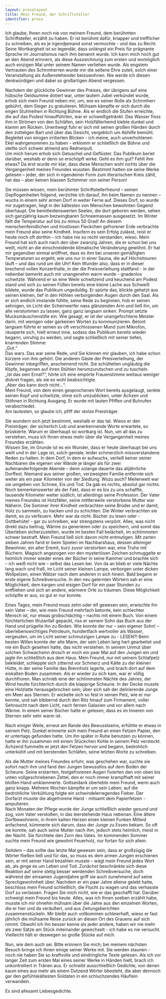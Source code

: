 ```yaml
---
layout: prosalayout
title: Mein Freund, der Schriftsteller
identifier: prosa
---
```


Ich glaube, Ihnen noch nie von meinem Freund, dem berühmten Schriftsteller, erzählt zu haben. Er ist berühmt dafür, knapper und trefflicher zu schreiben, als es je irgendjemand sonst vermochte - und das zu Recht. Seine Wortkargheit ist so legendär, dass unlängst ein Preis für prägnante Sprache im Journalismus nach ihm benannt wurde. Ich kann mich noch gut an den Abend erinnern, als diese Auszeichnung zum ersten und womöglich auch einzigen Mal unter seinem Namen verliehen wurde. Als engstem Vertrauten des Schirmherren wurde mir die seltene Ehre zuteil, solch einer Veranstaltung als Außenstehender beizuwohnen. Nie werde ich diesen denkwürdigen und dabei so großartigen Abend vergessen.   

Nachdem der glückliche Gewinner des Preises, der übrigens auf eine hübsche Geldsumme dotiert war, unter lautem Jubel verkündet wurde, erhob sich mein Freund neben mir, um, wie es seiner Rolle als Schirmherr gebührt, dem Sieger zu gratulieren. Mühsam kämpfte er sich durch die engen Stuhlreihen in Richtung Bühne. Als er endlich die Stufen erreichte, die auf das Podest hinaufführten, war er schweißgetränkt. Das Wasser floss ihm in Strömen von den Schläfen, sein Holzfällerhemd klebte dunkel und klamm am Rücken. Unentwegt fuhr er sich mit seinen großen Händen durch den zotteligen Bart und über das Gesicht, vergeblich um Abhilfe bemüht. Begleitet von einigen irritierten Blicken - ich meine, auch unverhohlenen Ekel wahrgenommen zu haben - erklomm er schließlich die Bühne und stellte sich schwer atmend ans Rednerpult.   
Um mich herum erhob sich Getuschel und Geflüster. Das 
Publikum beriet darüber, weshalb er denn so erschöpft wirke. Geht es ihm gut? Fehlt ihm etwas? Da erst wurde mir klar, dass diese Menschen wohl nichts über die Vergangenheit meines Freundes wussten. Bestimmt hatten sie seine Werke gelesen – jeder, der sich in irgendeiner Form zum literarischen Kreis zählt, hat das – aber keinen blassen Schimmer von seiner Person!  

Sie müssen wissen, mein berühmter Schriftstellerfreund – seinen Gepflogenheiten folgend, verzichte ich darauf, ihn beim Namen zu nennen – wuchs in einem sehr armen Dorf in weiter Ferne auf. Dieses Dorf, so wurde mir zugetragen, liegt in der kältesten von Menschen bewohnten Gegend überhaupt. Die bemitleidenswerten Seelen, die dort geboren werden, sehen sich ganzjährig kaum bezwingbaren Schneemassen ausgesetzt. Im Winter fällt die Temperatur auf bis zu minus 50 Grad! An diesem menschenfeindlichen und trostlosen Fleckchen gefrorener Erde verbrachte mein Freund also seine Kindheit. Insofern es sein Erfolg zulässt, reist er heute noch oft dorthin – ich habe nie so recht verstanden, wieso. 
Mein Freund hat sich auch nach den über zwanzig Jahren, die er schon bei uns weilt, nicht an die einschneidende klimatische Veränderung gewöhnt. Er hat mir gegenüber einmal eröffnet, dass es ihm bei unseren gemäßigten Temperaturen so ergeht, wie uns nur in einer Sauna, die auf Höchsttouren läuft – und das rund um die Uhr! Kein Wunder also, dass er in dieser brechend vollen Konzerthalle, in der die Preisverleihung stattfand - in der nebenbei bemerkt auch mir unangenehm warm wurde - gnadenlos schwitzte.
Während er so eine Weile schwitzend und keuchend am Podest stand und sich zu seinen Füßen bereits eine kleine Lache aus Schweiß bildete, wurde das Publikum ungeduldig. Er spürte das, blickte gehetzt aus seinen kleinen, tief in den Höhlen verborgenden Augen durch den Saal. Als er sich endlich imstande fühlte, seine Rede zu beginnen, hob er seinen sehnigen, im Licht der Scheinwerfer nass glänzenden Arm und ließ ihn, um alle verstummen zu lassen, ganz ganz langsam sinken.
Prompt setzte Mucksmäuschenstille ein. Wie gesagt, er ist der unangefochtene Meister darin, mit wenigen oder garkeinen Worten zu kommunizieren. Betont langsam führte er seinen so oft verschlossenen Mund zum Mikrofon, räusperte sich, hielt erneut inne, sodass das Publikum bereits wieder begann, unruhig zu werden, und sagte schließlich mit seiner tiefen, knarrenden Stimme:   
„Gut.“   
Das wars. Das war seine Rede, und Sie können mir glauben, ich habe schon kürzere von ihm gehört. Die anderen Gäste der Preisverleihung, der Gewinner inbegriffen, anscheinend nicht. Sie schüttelten ungläubig die Köpfe, begannen auf ihren Stühlen herumzurutschen und zu tuscheln.  
„Ist das sein Ernst?“, hörte ich eine empörte Frauenstimme weitaus weniger diskret fragen, als sie es wohl beabsichtigte.  
„Aber das kann doch nicht...“.  
Mein Freund, von dem einen gesprochenen Wort bereits ausgelaugt, senkte seinen Kopf und schwitzte, ohne sich umzublicken, unter Ächzen und Stöhnen in Richtung Ausgang. Er wurde mit lauten Pfiffen und Buhrufen verabschiedet.   
Am lautesten, so glaube ich, pfiff der stolze Preisträger.  

Sie wundern sich jetzt bestimmt, weshalb er das tat. Wieso er den Preisträger, der sicherlich Lob und anerkennende Worte erwartete, so brüskierte. Warum er überhaupt so wortkarg ist. Nun, um all das zu verstehen, muss ich Ihnen etwas mehr über die Vergangenheit meines Freundes erzählen.  
Wissen Sie, im Grunde ist es ein Wunder, dass er heute überhaupt bei uns weilt und in der Lage ist, solch geniale, leider schmerzlich missverstandene Reden zu halten. In dem Dorf, in dem er aufwuchs, verließ keiner seiner Nachbaren die eigenen vier Wände je länger als für zwei aufeinanderfolgende Abende – denn solange dauerte das alljährliche Dorffest. Niemand aus seiner großen, verzweigten Familie entfernte sich weiter als ein paar Kilometer von der Siedlung. Wozu auch? Meilenweit war sie umgeben von Schnee, Eis und Tod. Da gab es nichts, absolut gar nichts.  
Noch bemerkenswerter als der Fakt, dass er es bis zu uns schaffte, tausende Kilometer weiter südlich, ist allerdings seine Profession. Der Vater meines Freundes ist Holzfäller, seine mittlerweile verstorbene Mutter war Näherin. Die Sommer ihrer Kindheit verbrachten seine Brüder und er damit, Holz zu sammeln, zu hacken und zu schichten. Die Winter verbrachten sie damit, es zu verfeuern. Mehr war da nicht. Bücher zu lesen oder - Gottbehüte! - gar zu schreiben, war strengstens verpönt. Alles, was nicht direkt dazu beitrug, Wärme zu generieren oder zu speichern, und somit das Überleben sicherzustellen, wurde im besten Fall belächelt, im schlimmsten schwer bestraft. 
Mein Freund ließ sich davon nicht entmutigen. Mit zarten sieben Jahren fand er beim Spielen im Nachbarshaus, dessen alleiniger Bewohner, ein alter Eremit, kurz zuvor verstorben war, eine Truhe mit Büchern. Magisch angezogen von den mysteriösen Zeichen schmuggelte er heimlich immer wieder eines der Bücher in seine Kammer und brachte sich – ich weiß nicht wie – selbst das Lesen bei. Von da an blieb er viele Nächte lang wach und fraß, im Licht seiner kleinen Lampe, verborgen unter dicken Wollpelzen, einen Wälzer nach dem anderen in sich hinein. Bald begann er erste eigene Schreibversuche. In den neu gelernten Wörtern sah er eine Möglichkeit, dem kargen und eisigen Dorf für ein paar Stunden zu entfliehen und sich an andere, wärmere Orte zu träumen. Diese Möglichkeit schöpfte er aus, so gut er nur konnte.  

Eines Tages, mein Freund muss zehn oder elf gewesen sein, erwischte ihn sein Vater – der, wie mein Freund mehrfach betonte, kein schlechter Mensch ist, nur etwas grobschlächtig – nachts mit einem Buch. Von einem fürchterlichen Wutanfall gepackt, riss er seinem Sohn das Buch aus der Hand und prügelte ihn zu Boden. Wie konnte der nur – sein eigener Sohn! – überlebenswichtiges Petroleum, hundertfach wertvoller als Wasser, vergeuden, um im Licht seiner schmutzigen Lampe zu -  LESEN?! Beim besten Willen konnte der alte Mann, der sein Leben lang hart gearbeitet und nie ein Buch gesehen hatte, das nicht verstehen. In seinem Unmut über solchen Schwachsinn drosch er noch ein paar Mal auf den Jungen ein und jagte ihn schließlich aus dem Haus. 
Mein Freund, nur mit seinem Schlafpelz bekleidet, schleppte sich zitternd vor Schmerz und Kälte zu der kleinen Hütte, in der seine Familie das Brennholz lagerte, und brach dort auf dem eiskalten Boden zusammen. 
Als er wieder zu sich kam, war er völlig durchfroren. Man schrieb eine der schlimmsten Nächte des Jahres, der Wind heulte fürchterlich durch die klapprige Scheune. In der Decke musste eine Holzlatte herausgebrochen sein; über sich sah der delirierende Junge ein Meer aus Sternen. Er wickelte sich so fest in seinen Pelz, wie er nur konnte, und sah bibbernd durch den Ritz hinauf zum Firmament, voller Sehnsucht nach dem Licht, nach fernen Galaxien und vor allem nach Wärme. In einem seiner Bücher hatte er gelesen, dass es im Inneren von Sternen sehr sehr warm ist.  

Nach einiger Weile, erneut am Rande des Bewusstseins, erfühlte er etwas in seinem Pelz. Dunkel erinnerte sich mein Freund an einen Fetzen Papier, den er untertags gefunden hatte. Um ihn später in Ruhe benutzen zu können, hatte er ihn zusammen mit einem Stückchen Kohle in seinem Pelz versteckt. Ächzend fummelte er jetzt den Fetzen hervor und begann, bedrohlich unterkühlt und mit berstenden Schläfen, seine letzten Worte zu schreiben. 

Als die Mutter meines Freundes erfuhr, was geschehen war, suchte sie sofort nach ihm und fand den Jungen bewusstlos auf dem Boden der Scheune. 
Seine erstarrten, festgefrorenen Augen fixierten den von oben bis unten vollgeschriebenen Zettel, den er noch immer krampfhaft mit seiner bloßen Hand umklammerte. Gottseidank überlebte mein Freund, wenn auch ganz knapp. Mehrere Wochen kämpfte er um sein Leben; auf die bedrohliche Verkühlung folgte ein schwindelerregendes Fieber. Der Dorfarzt musste die abgefrorene Hand - mitsamt dem Papierfetzen - amputieren.  
Nach Monaten der Pflege wurde der Junge schließlich wieder gesund und zog, vom Vater verstoßen, in das leerstehende Haus nebenan. Eine ältere Dorfbewohnerin, in ihrem kalten Herzen einen kleinen Funken Mitleid anfachend, kümmerte sich darum, dass der Junge zu Essen bekam. So oft sie konnte, sah auch seine Mutter nach ihm, jedoch stets heimlich, meist in der Nacht. Sie fürchtete den Zorn des Vates. 
Im kommenden Sommer suchte mein Freund wie gewohnt Feuerholz, nur fortan für sich allein. 

Seitdem – das sollte das letzte Mal gewesen sein, dass er großzügig die Wörter fließen ließ und für das, so muss es dem armen Jungen erschienen sein, er mit seiner Hand bezahlen musste – wägt mein Freund jedes Wort ab, als ginge es um Leben und Tod. Zunächst beschränkte sich diese Reaktion auf seine stetig besser werdenden Schreibversuche, doch während der einsamen Jugendjahre griff sie auch zunehmend auf seine Sprechgewohnheit über. Nachdem er ein paar Jahre alleine gelebt hatte, beschloss mein Freund schließlich, die Flucht zu wagen und das verhasste Dorf zu verlassen. 
Fragen Sie mich nicht, wie er das geschafft hat. Darüber schweigt mein Freund bis heute. Alles, was ich Ihnen soeben erzählt habe, musste ich mir ohnehin mühsam über die Jahre aus den einzelnen Worten, die er hier und da veräußert, und aus Zeitungsberichten zusammenstückeln. Mir bleibt auch vollkommen schleierhaft, wieso er fast jährlich die mühsame Reise zurück an diesen Ort des Grauens auf sich nimmt. Obwohl ich ihn besser kenne als jeder andere, haben wir nie mehr als zwei Sätze am Stück miteinander gewechselt - ich habe es nie versucht. Vielleicht hält er deswegen so große Stücke auf mich. 

Nun, wie dem auch sei. Bitte erinnern Sie mich; bei meinem nächsten Besuch bringe ich Ihnen einige seiner Werke mit. Sie werden staunen - noch nie haben Sie so kraftvolle und eindringliche Texte gelesen. Als ich vor langer Zeit zum ersten Mal eines seiner Werke in Händen hielt, brach ich unkontrolliert in Tränen aus. Er schreibt ausschließlich Gedichte, von denen kaum eines aus mehr als einem Dutzend Wörter bbesteht, die aber dennoch gar den gefühlskältesten Soldaten in ein schluchzendes Häuflein verwandeln. 

Es sind allesamt Liebesgedichte.